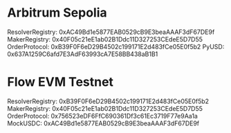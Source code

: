 # Arbitrum Sepolia

ResolverRegistry: 0xAC49Bd1e5877EAB0529cB9E3beaAAAF3dF67DE9f
MakerRegistry: 0x40F05c21eE1ab02B1Ddc11D327253CEdeE5D7D55
OrderProtocol: 0xB39F0F6eD29B4502c199171E2d483fCe05E0f5b2
PyUSD: 0x637A1259C6afd7E3AdF63993cA7E58BB438aB1B1


# Flow EVM Testnet

ResolverRegistry: 0xB39F0F6eD29B4502c199171E2d483fCe05E0f5b2
MakerRegistry: 0x40F05c21eE1ab02B1Ddc11D327253CEdeE5D7D55
OrderProtocol: 0x756523eDF6FfC690361Df3c61Ec3719F77e9Aa1a
MockUSDC: 0xAC49Bd1e5877EAB0529cB9E3beaAAAF3dF67DE9f